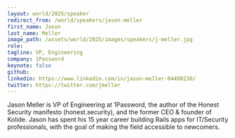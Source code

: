 ```yaml
---
layout: world/2025/speaker
redirect_from: /world/speakers/jason-meller
first_name: Jason
last_name: Meller
image_path: /assets/world/2025/images/speakers/j-meller.jpg
role:
tagline: VP, Engineering
company: 1Password
keynote: false
github:
linkedin: https://www.linkedin.com/in/jason-meller-04498230/
twitter: https://twitter.com/jmeller
---
```


Jason Meller is VP of Engineering at 1Password, the author of the Honest Security manifesto (honest.security), and the former CEO & founder of Kolide. Jason has spent his 15 year career building Rails apps for IT/Security professionals, with the goal of making the field accessible to newcomers.
